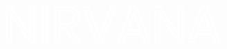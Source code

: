 <!DOCTYPE html>
<html lang="en">
<head>
  <title>SVG Animation</title>
  <meta charset="utf-8">
  <meta name="viewport" content="width=device-width, initial-scale=1">
  <meta name="author" content="Onikoko Abdullahi">
  <meta name="description" content="Svg Animation">
  <meta property="og:title" content="Svg Animation">
  <meta property="og:description" content="Brief description">
  <meta property="og:image" content="/some-image.png">
  <meta property="og:url" content="/this-page.html">
  <meta property="og:site_name" content="Your Site Name">
  <meta name="twitter:card" content="summary_large_image">
  <meta name="twitter:image:alt" content="image description">
  <link href="styles.css" rel="stylesheet">
  <link rel="icon" type="image/svg+xml" href="/favicon.svg">
</head>
<body>
<svg id="logo" width="589" height="107" viewBox="0 0 589 107" fill="none" xmlns="http://www.w3.org/2000/svg">
<path d="M81.25 102H68.692L18.184 25.41V102H5.62601V5.67599H18.184L68.692 82.128V5.67599H81.25V102Z" stroke="white" stroke-width="5"/>
<path d="M115.215 5.81399V102H102.657V5.81399H115.215Z" stroke="white" stroke-width="5"/>
<path d="M187.264 102L164.356 62.67H149.176V102H136.618V5.81399H167.668C174.936 5.81399 181.054 7.05599 186.022 9.53999C191.082 12.024 194.854 15.382 197.338 19.614C199.822 23.846 201.064 28.676 201.064 34.104C201.064 40.728 199.132 46.57 195.268 51.63C191.496 56.69 185.792 60.048 178.156 61.704L202.306 102H187.264ZM149.176 52.596H167.668C174.476 52.596 179.582 50.94 182.986 47.628C186.39 44.224 188.092 39.716 188.092 34.104C188.092 28.4 186.39 23.984 182.986 20.856C179.674 17.728 174.568 16.164 167.668 16.164H149.176V52.596Z" stroke="white" stroke-width="5"/>
<path d="M300.065 5.81399L263.771 102H249.281L212.987 5.81399H226.373L256.595 88.752L286.817 5.81399H300.065Z" stroke="white" stroke-width="5"/>
<path d="M370.691 80.61H328.739L321.011 102H307.763L342.539 6.36599H357.029L391.667 102H378.419L370.691 80.61ZM367.103 70.398L349.715 21.822L332.327 70.398H367.103Z" stroke="white" stroke-width="5"/>
<path d="M482.447 102H469.889L419.381 25.41V102H406.823V5.67599H419.381L469.889 82.128V5.67599H482.447V102Z" stroke="white" stroke-width="5"/>
<path d="M560.711 80.61H518.759L511.031 102H497.783L532.559 6.36599H547.049L581.687 102H568.439L560.711 80.61ZM557.123 70.398L539.735 21.822L522.347 70.398H557.123Z" stroke="white" stroke-width="5"/>
</svg>
  <script src="app.js"></script>
</body>
</html>
  